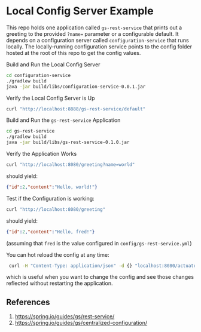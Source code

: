 # Local Config Server Example

This repo holds one application called `gs-rest-service` that prints out a greeting to the provided `?name=` parameter or a configurable default. It depends on a configuration server called `configuration-service` that runs locally. The locally-running configuration service points to the config folder hosted at the root of this repo to get the config values.

Build and Run the Local Config Server
```bash
cd configuration-service
./gradlew build
java -jar build/libs/configuration-service-0.0.1.jar
```

Verify the Local Config Server is Up
```bash
curl "http://localhost:8888/gs-rest-service/default"
```

Build and Run the `gs-rest-service` Application
```bash
cd gs-rest-service
./gradlew build
java -jar build/libs/gs-rest-service-0.1.0.jar
```

Verify the Application Works
```bash
curl "http://localhost:8080/greeting?name=world"
```

should yield:

```json
{"id":2,"content":"Hello, world!"}
```

Test if the Configuration is working:
```bash
curl "http://localhost:8080/greeting"
```

should yield:
```json
{"id":2,"content":"Hello, fred!"}
```

(assuming that `fred` is the value configured in `config/gs-rest-service.yml`)

You can hot reload the config at any time:
```bash
 curl -H "Content-Type: application/json" -d {} "localhost:8080/actuator/refresh" 
```

which is useful when you want to change the config and see those changes reflected without restarting the application.

## References

1. https://spring.io/guides/gs/rest-service/
1. https://spring.io/guides/gs/centralized-configuration/